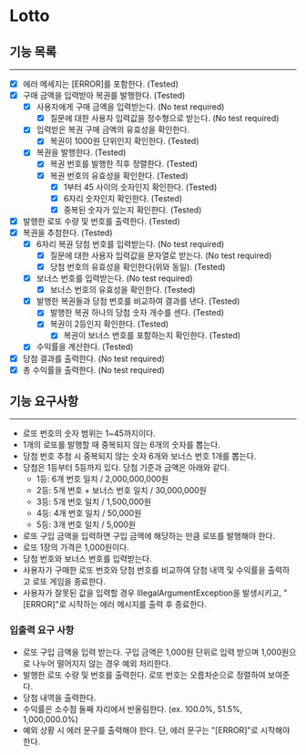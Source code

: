 # Lotto

## 기능 목록

---

- [x] 에러 메세지는 [ERROR]를 포함한다. (Tested)
- [x] 구매 금액을 입력받아 복권를 발행한다. (Tested)
  - [x] 사용자에게 구매 금액을 입력받는다. (No test required)
    - [x] 질문에 대한 사용자 입력값을 정수형으로 받는다. (No test required)
  - [x] 입력받은 복권 구매 금액의 유효성을 확인한다. 
    - [x] 복권이 1000원 단위인지 확인한다. (Tested)
  - [x] 복권을 발행한다. (Tested)
    - [x] 복권 번호를 발행한 직후 정렬한다. (Tested)
    - [x] 복권 번호의 유효성을 확인한다. (Tested)
      - [x] 1부터 45 사이의 숫자인지 확인한다. (Tested)
      - [x] 6자리 숫자인지 확인한다. (Tested)
      - [x] 중복된 숫자가 있는지 확인한다. (Tested)
- [x] 발행한 로또 수량 및 번호를 출력한다. (Tested)
- [x] 복권을 추첨한다. (Tested)
  - [x] 6자리 복권 당첨 번호를 입력받는다. (No test required)
    - [x] 질문에 대한 사용자 입력값을 문자열로 받는다. (No test required)
    - [x] 당첨 번호의 유효성을 확인한다(위와 동일). (Tested)
  - [x] 보너스 번호를 입력받는다. (No test required)
    - [x] 보너스 번호의 유효성을 확인한다. (Tested)
  - [x] 발행한 복권들과 당첨 번호를 비교하여 결과를 낸다. (Tested)
    - [x] 발행한 복권 하나의 당첨 숫자 개수를 센다. (Tested)
    - [x] 복권이 2등인지 확인한다. (Tested)
      - [x] 복권이 보너스 번호를 포함하는지 확인한다. (Tested)
  - [x] 수익률을 계산한다. (Tested)
- [x] 당첨 결과를 출력한다. (No test required)
- [x] 총 수익률을 출력한다. (No test required)

## 기능 요구사항

---

- 로또 번호의 숫자 범위는 1~45까지이다.
- 1개의 로또를 발행할 때 중복되지 않는 6개의 숫자를 뽑는다.
- 당첨 번호 추첨 시 중복되지 않는 숫자 6개와 보너스 번호 1개를 뽑는다.
- 당첨은 1등부터 5등까지 있다. 당첨 기준과 금액은 아래와 같다.
    - 1등: 6개 번호 일치 / 2,000,000,000원
    - 2등: 5개 번호 + 보너스 번호 일치 / 30,000,000원
    - 3등: 5개 번호 일치 / 1,500,000원
    - 4등: 4개 번호 일치 / 50,000원
    - 5등: 3개 번호 일치 / 5,000원
- 로또 구입 금액을 입력하면 구입 금액에 해당하는 만큼 로또를 발행해야 한다.
- 로또 1장의 가격은 1,000원이다.
- 당첨 번호와 보너스 번호를 입력받는다.
- 사용자가 구매한 로또 번호와 당첨 번호를 비교하여 당첨 내역 및 수익률을 출력하고 로또 게임을 종료한다.
- 사용자가 잘못된 값을 입력할 경우 IllegalArgumentException을 발생시키고, "[ERROR]"로 시작하는 에러 메시지를 출력 후 종료한다.

### 입출력 요구 사항
  - 로또 구입 금액을 입력 받는다. 구입 금액은 1,000원 단위로 입력 받으며 1,000원으로 나누어 떨어지지 않는 경우 예외 처리한다.
  - 발행한 로또 수량 및 번호를 출력한다. 로또 번호는 오름차순으로 정렬하여 보여준다.
  - 당첨 내역을 출력한다.
  - 수익률은 소수점 둘째 자리에서 반올림한다. (ex. 100.0%, 51.5%, 1,000,000.0%)
  - 예외 상황 시 에러 문구를 출력해야 한다. 단, 에러 문구는 "[ERROR]"로 시작해야 한다.